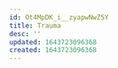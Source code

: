 ```yaml
---
id: Ot4MpDK_i__zyapwNwZ5Y
title: Trauma
desc: ''
updated: 1643723096368
created: 1643723096368
---
```



